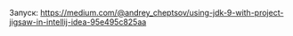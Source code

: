 Запуск: https://medium.com/@andrey_cheptsov/using-jdk-9-with-project-jigsaw-in-intellij-idea-95e495c825aa